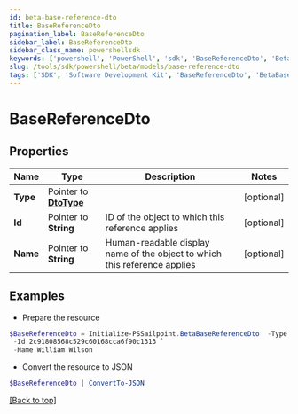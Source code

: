 ```yaml
---
id: beta-base-reference-dto
title: BaseReferenceDto
pagination_label: BaseReferenceDto
sidebar_label: BaseReferenceDto
sidebar_class_name: powershellsdk
keywords: ['powershell', 'PowerShell', 'sdk', 'BaseReferenceDto', 'BetaBaseReferenceDto'] 
slug: /tools/sdk/powershell/beta/models/base-reference-dto
tags: ['SDK', 'Software Development Kit', 'BaseReferenceDto', 'BetaBaseReferenceDto']
---
```



# BaseReferenceDto

## Properties

Name | Type | Description | Notes
------------ | ------------- | ------------- | -------------
**Type** |  Pointer to [**DtoType**](dto-type) |  | [optional] 
**Id** |  Pointer to **String** | ID of the object to which this reference applies | [optional] 
**Name** |  Pointer to **String** | Human-readable display name of the object to which this reference applies | [optional] 

## Examples

- Prepare the resource
```powershell
$BaseReferenceDto = Initialize-PSSailpoint.BetaBaseReferenceDto  -Type null `
 -Id 2c91808568c529c60168cca6f90c1313 `
 -Name William Wilson
```

- Convert the resource to JSON
```powershell
$BaseReferenceDto | ConvertTo-JSON
```


[[Back to top]](#) 

